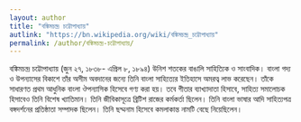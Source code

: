 ```yaml
---
layout: author
title: "বঙ্কিমচন্দ্র চট্টোপাধ্যায়"
autlink: "https://bn.wikipedia.org/wiki/বঙ্কিমচন্দ্র_চট্টোপাধ্যায়"
permalink: /author/বঙ্কিমচন্দ্র-চট্টোপাধ্যায়/
---
```

বঙ্কিমচন্দ্র চট্টোপাধ্যায় (জুন ২৭, ১৮৩৮- এপ্রিল ৮, ১৮৯৪) উনিশ শতকের বাঙালি সাহিত্যিক ও সাংবাদিক। বাংলা গদ্য ও উপন্যাসের বিকাশে তাঁর অসীম অবদানের জন্যে তিনি বাংলা সাহিত্যের ইতিহাসে অমরত্ব লাভ করেছেন। তাঁকে সাধারণত প্রথম আধুনিক বাংলা ঔপন্যাসিক হিসেবে গণ্য করা হয়। তবে গীতার ব্যাখ্যাদাতা হিসাবে, সাহিত্য সমালোচক হিসাবেও তিনি বিশেষ খ্যাতিমান। তিনি জীবিকাসূত্রে ব্রিটিশ রাজের কর্মকর্তা ছিলেন। তিনি বাংলা ভাষার আদি সাহিত্যপত্র বঙ্গদর্শনের প্রতিষ্ঠাতা সম্পাদক ছিলেন। তিনি ছদ্মনাম হিসেবে কমলাকান্ত নামটি বেছে নিয়েছিলেন।